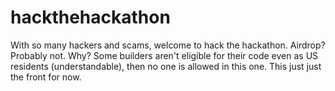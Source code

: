 # hackthehackathon
With so many hackers and scams, welcome to hack the hackathon. Airdrop? Probably not. Why? Some builders aren't eligible for their code even as US residents (understandable), then no one is allowed in this one. This just just the front for now. 
